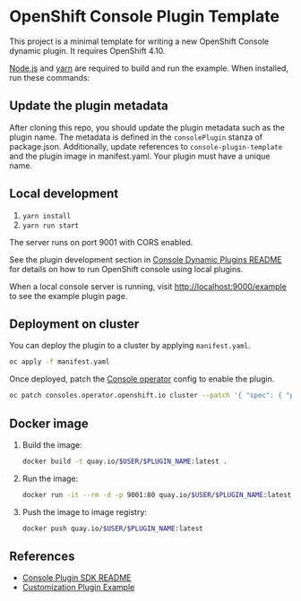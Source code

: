 # OpenShift Console Plugin Template

This project is a minimal template for writing a new OpenShift Console dynamic
plugin. It requires OpenShift 4.10.

[Node.js](https://nodejs.org/en/) and [yarn](https://yarnpkg.com) are required
to build and run the example. When installed, run these commands:

## Update the plugin metadata

After cloning this repo, you should update the plugin metadata such as the
plugin name. The metadata is defined in the `consolePlugin` stanza of
package.json. Additionally, update references to `console-plugin-template` and
the plugin image in manifest.yaml. Your plugin must have a unique name.

## Local development

1. `yarn install`
2. `yarn run start`

The server runs on port 9001 with CORS enabled.

See the plugin development section in
[Console Dynamic Plugins README](https://github.com/openshift/console/tree/master/frontend/packages/console-dynamic-plugin-sdk/README.md)
for details on how to run OpenShift console using local plugins.

When a local console server is running, visit <http://localhost:9000/example>
to see the example plugin page.

## Deployment on cluster

You can deploy the plugin to a cluster by applying `manifest.yaml`.

```sh
oc apply -f manifest.yaml
```

Once deployed, patch the
[Console operator](https://github.com/openshift/console-operator)
config to enable the plugin.

```sh
oc patch consoles.operator.openshift.io cluster --patch '{ "spec": { "plugins": ["$PLUGIN_NAME"] } }' --type=merge
```

## Docker image

1. Build the image:
   ```sh
   docker build -t quay.io/$USER/$PLUGIN_NAME:latest .
   ```
2. Run the image:
   ```sh
   docker run -it --rm -d -p 9001:80 quay.io/$USER/$PLUGIN_NAME:latest
   ```
3. Push the image to image registry:
   ```sh
   docker push quay.io/$USER/$PLUGIN_NAME:latest
   ```

## References

* [Console Plugin SDK README](https://github.com/openshift/console/tree/master/frontend/packages/console-dynamic-plugin-sdk)
* [Customization Plugin Example](https://github.com/spadgett/console-customization-plugin)
